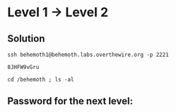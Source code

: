 # Level 1 → Level 2

## Solution
```
ssh behemoth1@behemoth.labs.overthewire.org -p 2221
```
```
8JHFW9vGru
```
```
cd /behemoth ; ls -al
```


## Password for the next level:
```

```
